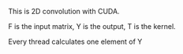 This is 2D convolution with CUDA.

F is the input matrix, Y is the output, T is the kernel.

Every thread calculates one element of Y
